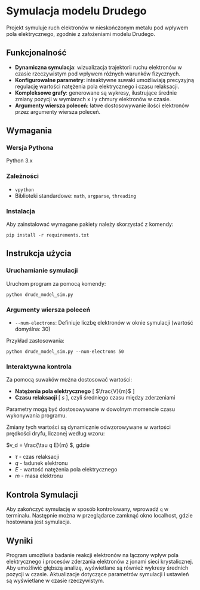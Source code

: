 # Symulacja modelu Drudego

Projekt symuluje ruch elektronów w nieskończonym metalu pod wpływem pola elektrycznego, zgodnie z założeniami modelu Drudego.

## Funkcjonalność

* **Dynamiczna symulacja**: wizualizacja trajektorii ruchu elektronów w czasie rzeczywistym pod wpływem różnych warunków fizycznych.
* **Konfigurowalne parametry**: inteaktywne suwaki umożliwiają precyzyjną regulację wartości natężenia pola elektrycznego i czasu relaksacji.
* **Kompleksowe grafy**: generowane są wykresy, ilustrujące średnie zmiany pozycji w wymiarach x i y chmury elektronów w czasie.
* **Argumenty wiersza poleceń**: łatwe dostosowywanie ilości elektronów przez argumenty wiersza poleceń.

## Wymagania

### Wersja Pythona
Python 3.x

### Zależności

* `vpython`
* Biblioteki standardowe: `math`, `argparse`, `threading`

### Instalacja

Aby zainstalować wymagane pakiety należy skorzystać z komendy:

`pip install -r requirements.txt`

## Instrukcja użycia

### Uruchamianie symulacji

Uruchom program za pomocą komendy:

`python drude_model_sim.py`

### Argumenty wiersza poleceń

* `--num-electrons`: Definiuje liczbę elektronów w oknie symulacji (wartość domyślna: 30)

Przykład zastosowania:

`python drude_model_sim.py --num-electrons 50`

### Interaktywna kontrola
Za pomocą suwaków można dostosować wartości:
* **Natężenia pola elektrycznego** \[ $\frac{V}{m}$ \]
* **Czasu relaksacji** \[ $s$ \], czyli średniego czasu między zderzeniami

Parametry mogą być dostosowywane w dowolnym momencie czasu wykonywania programu.

Zmiany tych wartości są dynamicznie odwzorowywane w wartości prędkości dryfu, liczonej według wzoru:

$v_d = \frac{\tau q E}{m} $, gdzie
* $\tau$ - czas relaksacji
* $q$ - ładunek elektronu
* $E$ - wartość natężenia pola elektrycznego
* $m$ - masa elektronu

## Kontrola Symulacji
Aby zakończyć symulację w sposób kontrolowany, wprowadź `q` w terminalu. Następnie można w przeglądarce zamknąć okno localhost, gdzie hostowana jest symulacja.

## Wyniki
Program umożliwia badanie reakcji elektronów na łączony wpływ pola elektrycznego i procesów zderzania elektronów z jonami sieci krystalicznej. Aby umożliwić głębszą analizę, wyświetlane są również wykresy średnich pozycji w czasie. Aktualizacje dotyczące parametrów symulacji i ustawień są wyświetlane w czasie rzeczywistym.
